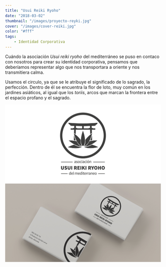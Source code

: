 ```yaml
---
title: "Usui Reiki Ryoho"
date: "2018-03-02"
thumbnail: "/images/proyecto-reyki.jpg"
cover: "/images/cover-reiki.jpg"
color: "#fff"
tags:
    - Identidad Corporativa
---
```


Cuándo la asociación _Usui reiki ryoho_ del mediterráneo se puso en contaco con nosotros para crear su identidad corporativa, pensamos que deberíamos representar algo que nos transportara a oriente y nos transmitiera calma.

Usamos el circulo, ya que se le atribuye el significado de lo sagrado, la perfección. Dentro de él se encuentra la flor de loto, muy común en los jardines asiáticos, al igual que los _toriis_, arcos que marcan la frontera entre el espacio profano y el sagrado.

<hidden>
<img src="reiki.png" />
</hidden>
<zoom-image src="reiki.png" zoomSrc='reiki.png' atl='Nombre'></zoom-image>

<hidden>
<img src="Img _2 _Usui Reiki.jpg" />
</hidden>
<zoom-image src="Img _2 _Usui Reiki.jpg" zoomSrc='reiki.png' atl='Nombre'></zoom-image>